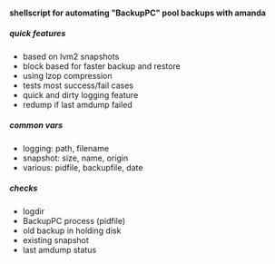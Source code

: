 #### shellscript for automating "BackupPC" pool backups with amanda

##### quick features

* based on lvm2 snapshots
* block based for faster backup and restore
* using lzop compression
* tests most success/fail cases
* quick and dirty logging feature
* redump if last amdump failed

##### common vars

* logging: path, filename
* snapshot: size, name, origin
* various: pidfile, backupfile, date

##### checks

* logdir
* BackupPC process (pidfile)
* old backup in holding disk
* existing snapshot
* last amdump status
